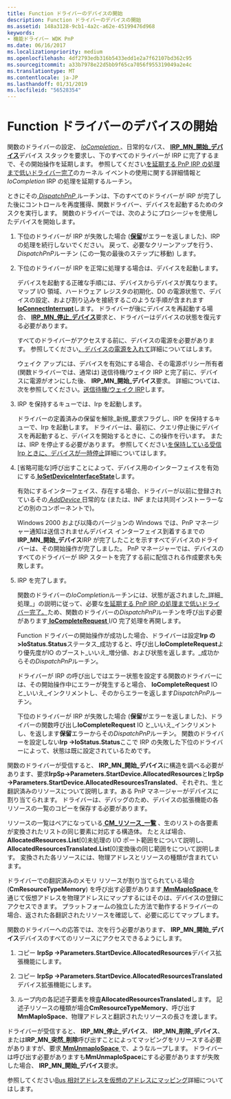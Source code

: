 ```yaml
---
title: Function ドライバーのデバイスの開始
description: Function ドライバーのデバイスの開始
ms.assetid: 148a3128-9cb1-4a2c-a62e-45199476d968
keywords:
- 機能ドライバー WDK PnP
ms.date: 06/16/2017
ms.localizationpriority: medium
ms.openlocfilehash: 4df2793edb316b5433edd1e2a7f62107bd362c95
ms.sourcegitcommit: a33b7978e22d5bb9f65ca7056f955319049a2e4c
ms.translationtype: MT
ms.contentlocale: ja-JP
ms.lasthandoff: 01/31/2019
ms.locfileid: "56528354"
---
```

# <a name="starting-a-device-in-a-function-driver"></a>Function ドライバーのデバイスの開始





関数のドライバーの設定、 [ *IoCompletion* ](https://msdn.microsoft.com/library/windows/hardware/ff548354) 、日常的なパス、 [ **IRP\_MN\_開始\_デバイス**](https://msdn.microsoft.com/library/windows/hardware/ff551749)デバイス スタックを要求し、下のすべてのドライバーが IRP に完了するまで、その開始操作を延期します。 参照してください[を延期する PnP IRP の処理まで低いドライバー完了](postponing-pnp-irp-processing-until-lower-drivers-finish.md)のカーネル イベントの使用に関する詳細情報と*IoCompletion* IRP の処理を延期するルーチン。

ときにその[ *DispatchPnP* ](https://docs.microsoft.com/windows-hardware/drivers/ddi/content/wdm/nc-wdm-driver_dispatch)ルーチンは、下のすべてのドライバーが IRP が完了した後にコントロールを再度獲得、関数ドライバー、デバイスを起動するためのタスクを実行します。 関数のドライバーでは、次のようにプロシージャを使用したデバイスを開始します。

1.  下位のドライバーが IRP が失敗した場合 ([**保留**](https://msdn.microsoft.com/library/windows/hardware/ff548336)がエラーを返しました)、IRP の処理を続行しないでください。 戻って、必要なクリーンアップを行う、 *DispatchPnP*ルーチン (この一覧の最後のステップに移動) します。

2.  下位のドライバーが IRP を正常に処理する場合は、デバイスを起動します。

    デバイスを起動する正確な手順には、デバイスからデバイスが異なります。 マップ I/O 領域、ハードウェア レジスタの初期化、D0 の電源状態で、デバイスの設定、および割り込みを接続するこのような手順が含まれます[ **IoConnectInterrupt**](https://msdn.microsoft.com/library/windows/hardware/ff548371)します。 ドライバーが後にデバイスを再起動する場合、 [ **IRP\_MN\_停止\_デバイス**](https://msdn.microsoft.com/library/windows/hardware/ff551755)要求と、ドライバーはデバイスの状態を復元する必要があります。

    すべてのドライバーがアクセスする前に、デバイスの電源を必要があります。 参照してください[、デバイスの電源を入れて](powering-up-a-device.md)詳細についてはします。

    ウェイク アップには、デバイスを有効にする場合、その電源ポリシー所有者 (関数ドライバーでは、通常は) 送信待機/ウェイク IRP と完了前に、デバイスに電源がオンにした後、 **IRP\_MN\_開始\_デバイス**要求。 詳細については、次を参照してください。[送信待機/ウェイク IRP](sending-a-wait-wake-irp.md)します。

3.  IRP を保持するキューでは、Irp を起動します。

    ドライバーの定義済みの保留を解除\_新規\_要求フラグし、IRP を保持するキューで、Irp を起動します。 ドライバーは、最初に、クエリ停止後にデバイスを再起動すると、デバイスを開始するときに、この操作を行います。 または、IRP を停止する必要があります。 参照してください[を保持している受信 Irp ときに、デバイスが一時停止](holding-incoming-irps-when-a-device-is-paused.md)詳細についてはします。

4.  \[省略可能な\]呼び出すことによって、デバイス用のインターフェイスを有効にする[ **IoSetDeviceInterfaceState**](https://msdn.microsoft.com/library/windows/hardware/ff549700)します。

    有効にするインターフェイス、存在する場合、ドライバーが以前に登録されているその[ *AddDevice* ](https://msdn.microsoft.com/library/windows/hardware/ff540521)日常的な (または、INF または共同インストーラーなどの別のコンポーネントで)。

    Windows 2000 および以降のバージョンの Windows では、PnP マネージャー通知は送信されませんデバイス インターフェイス到着するまでの**IRP\_MN\_開始\_デバイス**IRP が完了したことを示すすべてデバイスのドライバーは、その開始操作が完了しました。 PnP マネージャーでは、デバイスのすべてのドライバーが IRP スタートを完了する前に配信される作成要求も失敗します。

5.  IRP を完了します。

    関数のドライバーの*IoCompletion*ルーチンには、状態が返されました\_詳細\_処理\_」の説明に従って、必要な[を延期する PnP IRP の処理まで低いドライバー完了。](postponing-pnp-irp-processing-until-lower-drivers-finish.md)ため、関数のドライバーの*DispatchPnP*ルーチンを呼び出す必要があります[ **IoCompleteRequest** ](https://msdn.microsoft.com/library/windows/hardware/ff548343) I/O 完了処理を再開します。

    Function ドライバーの開始操作が成功した場合、ドライバーは設定**Irp の&gt;IoStatus.Status**ステータス\_成功すると、呼び出し**IoCompleteRequest**より優先度がIO のブースト\_いいえ\_増分値、および状態を返します。\_成功からその*DispatchPnP*ルーチン。

    ドライバーが IRP の呼び出しではエラー状態を設定する関数のドライバーには、その開始操作中にエラーが発生すると場合、 **IoCompleteRequest** IO と\_いいえ\_インクリメントし、そのからエラーを返します*DispatchPnP*ルーチン。

    下位のドライバーが IRP が失敗した場合 (**保留**がエラーを返しました)、ドライバーの関数呼び出し**IoCompleteRequest** IO と\_いいえ\_インクリメントし、を返します**保留**エラーからその*DispatchPnP*ルーチン。 関数のドライバーを設定しない**Irp -&gt;IoStatus.Status**ここで IRP の失敗した下位のドライバーによって、状態は既に設定されているためです。

関数のドライバーが受信すると、 **IRP\_MN\_開始\_デバイス**に構造を調べる必要があります、要求**IrpSp-&gt;Parameters.StartDevice.AllocatedResources**と**IrpSp -&gt;Parameters.StartDevice.AllocatedResourcesTranslated**、それぞれ、生と翻訳済みのリソースについて説明します。ある PnP マネージャーがデバイスに割り当てられます。 ドライバーは、デバッグのため、デバイスの拡張機能の各リソースの一覧のコピーを保存する必要があります。

リソースの一覧はペアになっている[ **CM\_リソース\_一覧**](https://msdn.microsoft.com/library/windows/hardware/ff541994) 、生のリストの各要素が変換されたリストの同じ要素に対応する構造体。 たとえば場合、 **AllocatedResources.List**\[0\]未処理の I/O ポート範囲をについて説明し、 **AllocatedResourcesTranslated.List**\[0\]変換後の同じ範囲をについて説明します。 変換された各リソースには、物理アドレスとリソースの種類が含まれています。

ドライバーでの翻訳済みのメモリ リソースが割り当てられている場合 (**CmResourceTypeMemory**) を呼び出す必要があります[ **MmMapIoSpace** ](https://msdn.microsoft.com/library/windows/hardware/ff554618)を通じて仮想アドレスを物理アドレスにマップするにはそのは、デバイスの登録にアクセスできます。 プラットフォームの独立した方法で動作するドライバーの場合、返された各翻訳されたリソースを確認して、必要に応じてマップします。

関数のドライバーへの応答では、次を行う必要があります、 **IRP\_MN\_開始\_デバイス**デバイスのすべてのリソースにアクセスできるようにします。

1.  コピー **IrpSp -&gt;Parameters.StartDevice.AllocatedResources**デバイス拡張機能にします。

2.  コピー **IrpSp -&gt;Parameters.StartDevice.AllocatedResourcesTranslated**デバイス拡張機能にします。

3.  ループ内の各記述子要素を検査**AllocatedResourcesTranslated**します。 記述子リソースの種類が場合**CmResourceTypeMemory**、呼び出す**MmMapIoSpace**、物理アドレスと翻訳されたリソースの長さを渡します。

ドライバーが受信すると、 **IRP\_MN\_停止\_デバイス**、 **IRP\_MN\_削除\_デバイス**、または**IRP\_MN\_突然\_削除**呼び出すことによってマッピングをリリースする必要がありますが、要求[ **MmUnmapIoSpace** ](https://msdn.microsoft.com/library/windows/hardware/ff556387)で、ようなループします。 ドライバーは呼び出す必要がありますも**MmUnmapIoSpace**にする必要がありますが失敗した場合、 **IRP\_MN\_開始\_デバイス**要求。

参照してください[Bus 相対アドレスを仮想のアドレスにマッピング](mapping-bus-relative-addresses-to-virtual-addresses.md)詳細についてはします。

 

 




